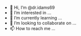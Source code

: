 - 👋 Hi, I’m @dr.idams69
- 👀 I’m interested in ...
- 🌱 I’m currently learning ...
- 💞️ I’m looking to collaborate on ...
- 📫 How to reach me ...

<!---
douma/douma is a ✨ special ✨ repository because its `README.md` (this file) appears on your GitHub profile.
You can click the Preview link to take a look at your changes.
--->
